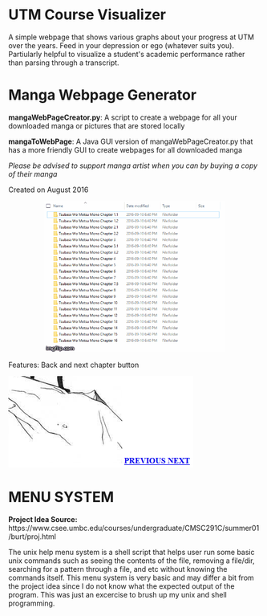 # UTM Course Visualizer

A simple webpage that shows various graphs about your progress at UTM over the years. Feed in your depression or ego (whatever suits you). Partiularly helpful to visualize a student's academic performance rather than parsing through a transcript.



# Manga Webpage Generator

<p><b>mangaWebPageCreator.py</b>: A script to create a webpage for all your downloaded manga or pictures that are stored locally</p>
<p><b>mangaToWebPage</b>: A Java GUI version of mangaWebPageCreator.py that has a more friendly GUI to create webpages for all downloaded manga</p
<p><i>Please be advised to support manga artist when you can by buying a copy of their manga</i></p>
<p>Created on August 2016<p/>
<p><center><img src = 'https://raw.githubusercontent.com/zakuArbor/MiniScripts/master/images/manga_web.gif'></p></center>
<p>Features: Back and next chapter button</p>
<p><img src = 'https://raw.githubusercontent.com/zakuArbor/MiniScripts/master/images/manga_controls.PNG'></p>


<p><h1><b>MENU SYSTEM</b></h1></p>
<p><b>Project Idea Source:</b> https://www.csee.umbc.edu/courses/undergraduate/CMSC291C/summer01/burt/proj.html</p>
The unix help menu system is a shell script that helps user run some basic unix commands such as seeing the contents of the file, removing a file/dir, searching for a pattern through a file, and etc without knowing the commands itself. This menu system is very basic and may differ a bit from the project idea since I do not know what the expected output of the program. This was just an excercise to brush up my unix and shell programming.

